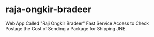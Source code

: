 # raja-ongkir-bradeer
Web App Called "Raji Ongkir Bradeer" Fast Service Access to Check Postage the Cost of Sending a Package for Shipping JNE.
